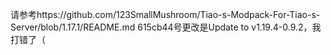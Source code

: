 请参考https://github.com/123SmallMushroom/Tiao-s-Modpack-For-Tiao-s-Server/blob/1.17.1/README.md
615cb44号更改是Update to v1.19.4-0.9.2，我打错了（
